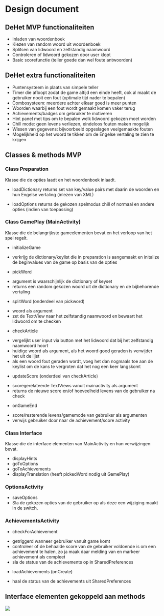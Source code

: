 # Design document

## DeHet MVP functionaliteiten
* Inladen van woordenboek
* Kiezen van random woord uit woordenboek
* Splitsen van lidwoord en zelfstandig naamwoord
* Controleren of lidwoord gekozen door user klopt
* Basic scorefunctie (teller goede dan wel foute antwoorden)


## DeHet extra functionaliteiten

* Puntensysteem in plaats van simpele teller
* Timer die afloopt zodat de game altijd een einde heeft, ook al maakt de gebruiker nooit een fout (optimale tijd nader te bepalen)
* Combosysteem: meerdere achter elkaar goed is meer punten
* Woorden waarbij een fout wordt gemaakt komen vaker terug
* Achievements/badges om gebruiker te motiveren
* Hint panel met tips om te bepalen welk lidwoord gekozen moet worden
* Chill mode: geen levens verliezen, eindeloos fouten maken mogelijk
* Wissen van gegevens: bijvoorbeeld opgeslagen veelgemaakte fouten
* Mogelijkheid op het woord te tikken om de Engelse vertaling te zien te krijgen


## Classes & methods MVP

### Class Preparation
Klasse die de opties laadt en het woordenboek inlaadt.

* loadDictionary
returns set van key/value pairs met daarin de woorden en hun Engelse vertaling (inlezen van XML)

* loadOptions
returns de gekozen spelmodus chill of normaal en andere opties (indien van toepassing)


### Class GamePlay (MainActivity)
Klasse die de belangrijkste gameelementen bevat en het verloop van het spel regelt.

* initializeGame
- verkrijg de dictionary/keylist die in preparation is aangemaakt en initalize de beginvalues van de game op basis van de opties

* pickWord
- argument is waarschijnlijk de dictionary of keyset
- returns een random gekozen woord uit de dictionary en de bijbehorende vertaling

* splitWord (onderdeel van pickword)
- woord als argument
- zet de TextView naar het zelfstandig naamwoord en bewaart het lidwoord om te checken

* checkArticle
- vergelijkt user input via button met het lidwoord dat bij het zelfstandig naamwoord hoort
- huidige woord als argument, als het woord goed geraden is verwijder het uit de lijst
- als een woord fout geraden wordt, voeg het dan nogmaals toe aan de keylist om de kans te vergroten dat het nog een keer langskomt

* updateScore (onderdeel van checkArticle)
- scoregerelateerde TextViews vanuit mainactivity als argument
- returns de nieuwe score en/of hoeveelheid levens van de gebruiker na check

* onGameEnd
- score/resterende levens/gamemode van gebruiker als argumenten
- verwijs gebruiker door naar de achievement/score activity


### Class Interface
Klasse die de interface elementen van MainActivity en hun verwijzingen bevat.

* displayHints
* goToOptions
* goToAchievements
* displayTranslation (heeft pickedWord nodig uit GamePlay)


### OptionsActivity
* saveOptions
* Sla de gekozen opties van de gebruiker op als deze een wijziging maakt in de switch.


### AchievementsActivity

* checkForAchievement
- getriggerd wanneer gebruiker vanuit game komt
- controleer of de behaalde score van de gebruiker voldoende is om een achievement te halen, zo ja maak daar melding van en markeer achievement als compleet
- sla de status van de achievements op in SharedPreferences

* loadAchievements (onCreate)
- haal de status van de achievements uit SharedPreferences






## Interface elementen gekoppeld aan methods
![](TODO)



